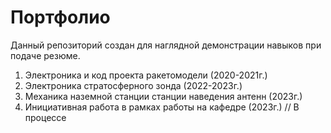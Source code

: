 # Портфолио

  Данный репозиторий создан для наглядной демонстрации навыков при подаче резюме.

  1. Электроника и код проекта ракетомодели (2020-2021г.)
  2. Электроника стратосферного зонда (2022-2023г.)
  3. Механика наземной станции станции наведения антенн (2023г.)
  4. Инициативная работа в рамках работы на кафедре (2023г.) // В процессе
